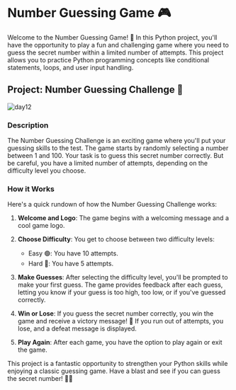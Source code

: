 # Number Guessing Game 🎮

Welcome to the Number Guessing Game! 🚀 In this Python project, you'll have the opportunity to play a fun and challenging game where you need to guess the secret number within a limited number of attempts. This project allows you to practice Python programming concepts like conditional statements, loops, and user input handling.

## Project: Number Guessing Challenge 🔢
![day12]()

### Description

The Number Guessing Challenge is an exciting game where you'll put your guessing skills to the test. The game starts by randomly selecting a number between 1 and 100. Your task is to guess this secret number correctly. But be careful, you have a limited number of attempts, depending on the difficulty level you choose.

### How it Works

Here's a quick rundown of how the Number Guessing Challenge works:

1. **Welcome and Logo**: The game begins with a welcoming message and a cool game logo.

2. **Choose Difficulty**: You get to choose between two difficulty levels:
   - Easy 🟢: You have 10 attempts.
   - Hard 🔴: You have 5 attempts.

3. **Make Guesses**: After selecting the difficulty level, you'll be prompted to make your first guess. The game provides feedback after each guess, letting you know if your guess is too high, too low, or if you've guessed correctly.

4. **Win or Lose**: If you guess the secret number correctly, you win the game and receive a victory message! 🎉 If you run out of attempts, you lose, and a defeat message is displayed.

5. **Play Again**: After each game, you have the option to play again or exit the game.

This project is a fantastic opportunity to strengthen your Python skills while enjoying a classic guessing game. Have a blast and see if you can guess the secret number! 🤔🔢
